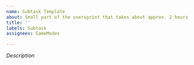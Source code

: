 ```yaml
---
name: Subtask Template
about: Small part of the usersprint that takes about approx. 2 hours
title: ''
labels: Subtask
assignees: GameModes

---
```


*Description*
